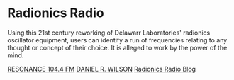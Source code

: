 Radionics Radio
===============

Using this 21st century reworking of Delawarr Laboratories' radionics oscillator equipment, users can identify a run of frequencies relating to any thought or concept of their choice. It is alleged to work by the power of the mind.

<a href="http://resonancefm.com">RESONANCE 104.4 FM</a>
<a href="http://miraculousagitations.com">DANIEL R. WILSON</a>
<a href="http://miraculousagitations.com/radionics-radio-blog/">Radionics Radio Blog</a>
